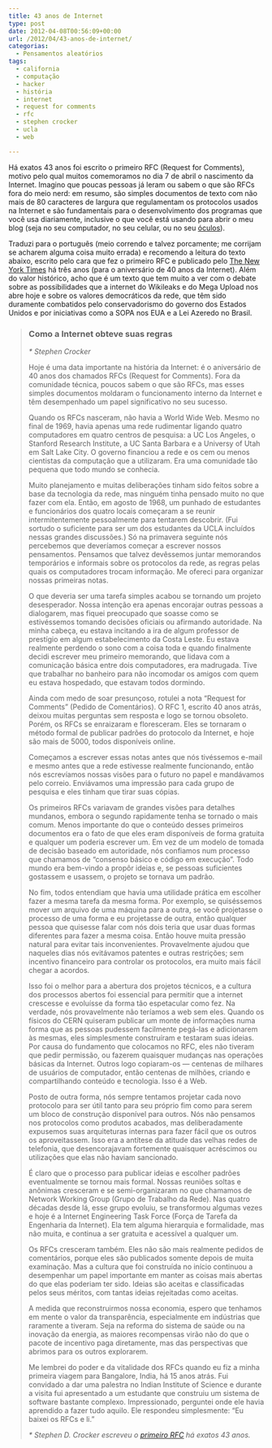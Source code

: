 ```yaml
---
title: 43 anos de Internet
type: post
date: 2012-04-08T00:56:09+00:00
url: /2012/04/43-anos-de-internet/
categorias:
  - Pensamentos aleatórios
tags:
  - california
  - computação
  - hacker
  - história
  - internet
  - request for comments
  - rfc
  - stephen crocker
  - ucla
  - web

---
```

Há exatos 43 anos foi escrito o primeiro RFC (Request for Comments), motivo pelo qual muitos comemoramos no dia 7 de abril o nascimento da Internet. Imagino que poucas pessoas já leram ou sabem o que são RFCs fora do meio nerd: em resumo, são simples documentos de texto com não mais de 80 caracteres de largura que regulamentam os protocolos usados na Internet e são fundamentais para o desenvolvimento dos programas que você usa diariamente, inclusive o que você está usando para abrir o meu blog (seja no seu computador, no seu celular, ou no seu [óculos][1]).

Traduzi para o português (meio correndo e talvez porcamente; me corrijam se acharem alguma coisa muito errada) e recomendo a leitura do texto abaixo, escrito pelo cara que fez o primeiro RFC e publicado pelo [The New York Times][2] há três anos (para o aniversário de 40 anos da Internet). Além do valor histórico, acho que é um texto que tem muito a ver com o debate sobre as possibilidades que a internet do Wikileaks e do Mega Upload nos abre hoje e sobre os valores democráticos da rede, que têm sido duramente combatidos pelo conservadorismo do governo dos Estados Unidos e por iniciativas como a SOPA nos EUA e a Lei Azeredo no Brasil.

> ### Como a Internet obteve suas regras
>
> _* Stephen Crocker_
>
> Hoje é uma data importante na história da Internet: é o aniversário de 40 anos dos chamados RFCs (Request for Comments). Fora da comunidade técnica, poucos sabem o que são RFCs, mas esses simples documentos moldaram o funcionamento interno da Internet e têm desempenhado um papel significativo no seu sucesso.
>
> Quando os RFCs nasceram, não havia a World Wide Web. Mesmo no final de 1969, havia apenas uma rede rudimentar ligando quatro computadores em quatro centros de pesquisa: a UC Los Angeles, o Stanford Research Institute, a UC Santa Barbara e a Universy of Utah em Salt Lake City. O governo financiou a rede e os cem ou menos cientistas da computação que a utilizaram. Era uma comunidade tão pequena que todo mundo se conhecia.
>
> Muito planejamento e muitas deliberações tinham sido feitos sobre a base da tecnologia da rede, mas ninguém tinha pensado muito no que fazer com ela. Então, em agosto de 1968, um punhado de estudantes e funcionários dos quatro locais começaram a se reunir intermitentemente pessoalmente para tentarem descobrir. (Fui sortudo o suficiente para ser um dos estudantes da UCLA incluídos nessas grandes discussões.) Só na primavera seguinte nós percebemos que deveríamos começar a escrever nossos pensamentos. Pensamos que talvez devêssemos juntar memorandos temporários e informais sobre os protocolos da rede, as regras pelas quais os computadores trocam informação. Me ofereci para organizar nossas primeiras notas.
>
> O que deveria ser uma tarefa simples acabou se tornando um projeto desesperador. Nossa intenção era apenas encorajar outras pessoas a dialogarem, mas fiquei preocupado que soasse como se estivéssemos tomando decisões oficiais ou afirmando autoridade. Na minha cabeça, eu estava incitando a ira de algum professor de prestígio em algum estabelecimento da Costa Leste. Eu estava realmente perdendo o sono com a coisa toda e quando finalmente decidi escrever meu primeiro memorando, que lidava com a comunicação básica entre dois computadores, era madrugada. Tive que trabalhar no banheiro para não incomodar os amigos com quem eu estava hospedado, que estavam todos dormindo.
>
> Ainda com medo de soar presunçoso, rotulei a nota “Request for Comments” (Pedido de Comentários). O RFC 1, escrito 40 anos atrás, deixou muitas perguntas sem resposta e logo se tornou obsoleto. Porém, os RFCs se enraizaram e floresceram. Eles se tornaram o método formal de publicar padrões do protocolo da Internet, e hoje são mais de 5000, todos disponíveis online.
>
> Começamos a escrever essas notas antes que nós tivéssemos e-mail e mesmo antes que a rede estivesse realmente funcionando, então nós escrevíamos nossas visões para o futuro no papel e mandávamos pelo correio. Enviávamos uma impressão para cada grupo de pesquisa e eles tinham que tirar suas cópias.
>
> Os primeiros RFCs variavam de grandes visões para detalhes mundanos, embora o segundo rapidamente tenha se tornado o mais comum. Menos importante do que o conteúdo desses primeiros documentos era o fato de que eles eram disponíveis de forma gratuita e qualquer um poderia escrever um. Em vez de um modelo de tomada de decisão baseado em autoridade, nós confiamos num processo que chamamos de “consenso básico e código em execução”. Todo mundo era bem-vindo a propôr ideias e, se pessoas suficientes gostassem e usassem, o projeto se tornava um padrão.
>
> No fim, todos entendiam que havia uma utilidade prática em escolher fazer a mesma tarefa da mesma forma. Por exemplo, se quiséssemos mover um arquivo de uma máquina para a outra, se você projetasse o processo de uma forma e eu projetasse de outra, então qualquer pessoa que quisesse falar com nós dois teria que usar duas formas diferentes para fazer a mesma coisa. Então houve muita pressão natural para evitar tais inconvenientes. Provavelmente ajudou que naqueles dias nós evitávamos patentes e outras restrições; sem incentivo financeiro para controlar os protocolos, era muito mais fácil chegar a acordos.
>
> Isso foi o melhor para a abertura dos projetos técnicos, e a cultura dos processos abertos foi essencial para permitir que a internet crescesse e evoluísse da forma tão espetacular como fez. Na verdade, nós provavelmente não teríamos a web sem eles. Quando os físicos do CERN quiseram publicar um monte de informações numa forma que as pessoas pudessem facilmente pegá-las e adicionarem às mesmas, eles simplesmente construíram e testaram suas ideias. Por causa do fundamento que colocamos no RFC, eles não tiveram que pedir permissão, ou fazerem quaisquer mudanças nas operações básicas da Internet. Outros logo copiaram-os — centenas de milhares de usuários de computador, então centenas de milhões, criando e compartilhando conteúdo e tecnologia. Isso é a Web.
>
> Posto de outra forma, nós sempre tentamos projetar cada novo protocolo para ser útil tanto para seu próprio fim como para serem um bloco de construção disponível para outros. Nós não pensamos nos protocolos como produtos acabados, mas deliberadamente expusemos suas arquiteturas internas para fazer fácil que os outros os aproveitassem. Isso era a antítese da atitude das velhas redes de telefonia, que desencorajavam fortemente quaisquer acréscimos ou utilizações que elas não haviam sancionado.
>
> É claro que o processo para publicar ideias e escolher padrões eventualmente se tornou mais formal. Nossas reuniões soltas e anônimas cresceram e se semi-organizaram no que chamamos de Network Working Group (Grupo de Trabalho da Rede). Nas quatro décadas desde lá, esse grupo evoluiu, se transformou algumas vezes e hoje é a Internet Engineering Task Force (Força de Tarefa da Engenharia da Internet). Ela tem alguma hierarquia e formalidade, mas não muita, e continua a ser gratuita e acessível a qualquer um.
>
> Os RFCs cresceram também. Eles não são mais realmente pedidos de comentários, porque eles são publicados somente depois de muita examinação. Mas a cultura que foi construída no início continuou a desempenhar um papel importante em manter as coisas mais abertas do que elas poderiam ter sido. Ideias são aceitas e classificadas pelos seus méritos, com tantas ideias rejeitadas como aceitas.
>
> A medida que reconstruirmos nossa economia, espero que tenhamos em mente o valor da transparência, especialmente em indústrias que raramente a tiveram. Seja na reforma do sistema de saúde ou na inovação da energia, as maiores recompensas virão não do que o pacote de incentivo paga diretamente, mas das perspectivas que abrimos para os outros explorarem.
>
> Me lembrei do poder e da vitalidade dos RFCs quando eu fiz a minha primeira viagem para Bangalore, India, há 15 anos atrás. Fui convidado a dar uma palestra no Indian Institute of Science e durante a visita fui apresentado a um estudante que construiu um sistema de software bastante complexo. Impressionado, perguntei onde ele havia aprendido a fazer tudo aquilo. Ele respondeu simplesmente: “Eu baixei os RFCs e li.”
>
> _* Stephen D. Crocker escreveu o [primeiro RFC][3] há exatos 43 anos._

 [1]: https://www.youtube.com/watch?v=9c6W4CCU9M4
 [2]: https://www.nytimes.com/2009/04/07/opinion/07crocker.html
 [3]: https://tools.ietf.org/html/rfc1

